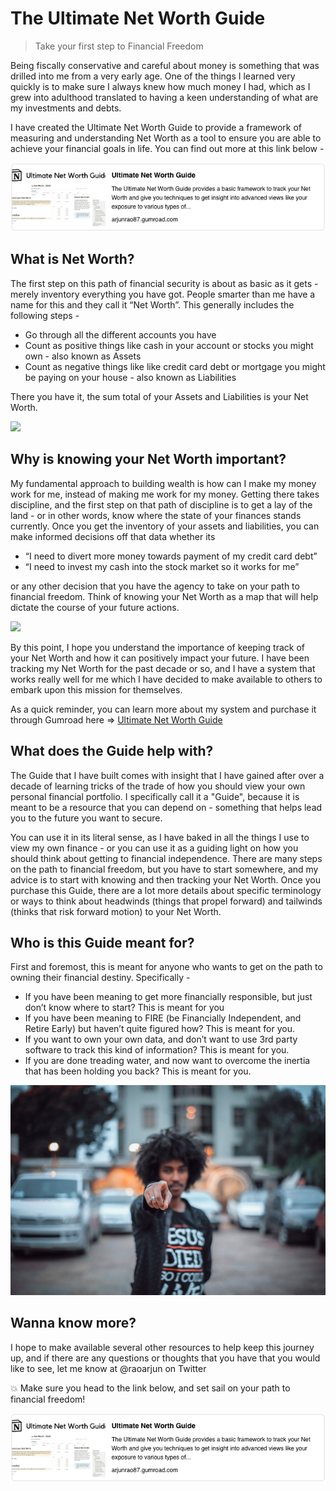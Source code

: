 # The Ultimate Net Worth Guide

> Take your first step to Financial Freedom

Being fiscally conservative and careful about money is something that was drilled into me from a very early age. One of the things I learned very quickly is to make sure I always knew how much money I had, which as I grew into adulthood translated to having a keen understanding of what are my investments and debts.

I have created the Ultimate Net Worth Guide to provide a framework of measuring and understanding Net Worth as a tool to ensure you are able to achieve your financial goals in life. You can find out more at this link below -

[![Ultimate Net Worth Guide](assets/unwg.png)](https://arjunrao87.gumroad.com/l/ultimate-net-worth-guide)

## What is Net Worth?

The first step on this path of financial security is about as basic as it gets - merely inventory everything you have got. People smarter than me have a name for this and they call it “Net Worth”. This generally includes the following steps -

- Go through all the different accounts you have
- Count as positive things like cash in your account or stocks you might own - also known as Assets
- Count as negative things like like credit card debt or mortgage you might be paying on your house - also known as Liabilities

There you have it, the sum total of your Assets and Liabilities is your Net Worth.

![](assets/keyboard.jpeg)

## Why is knowing your Net Worth important?

My fundamental approach to building wealth is how can I make my money work for me, instead of making me work for my money. Getting there takes discipline, and the first step on that path of discipline is to get a lay of the land - or in other words, know where the state of your finances stands currently. Once you get the inventory of your assets and liabilities, you can make informed decisions off that data whether its

- “I need to divert more money towards payment of my credit card debt”
- “I need to invest my cash into the stock market so it works for me”

or any other decision that you have the agency to take on your path to financial freedom. Think of knowing your Net Worth as a map that will help dictate the course of your future actions.

![](assets/road.jpeg)

By this point, I hope you understand the importance of keeping track of your Net Worth and how it can positively impact your future. I have been tracking my Net Worth for the past decade or so, and I have a system that works really well for me which I have decided to make available to others to embark upon this mission for themselves.

As a quick reminder, you can learn more about my system and purchase it through Gumroad here ⇒ [Ultimate Net Worth Guide](https://arjunrao87.gumroad.com/l/ultimate-net-worth-guide)

## What does the Guide help with?

The Guide that I have built comes with insight that I have gained after over a decade of learning tricks of the trade of how you should view your own personal financial portfolio. I specifically call it a "Guide", because it is meant to be a resource that you can depend on - something that helps lead you to the future you want to secure.

You can use it in its literal sense, as I have baked in all the things I use to view my own finance - or you can use it as a guiding light on how you should think about getting to financial independence. There are many steps on the path to financial freedom, but you have to start somewhere, and my advice is to start with knowing and then tracking your Net Worth. Once you purchase this Guide, there are a lot more details about specific terminology or ways to think about headwinds (things that propel forward) and tailwinds (thinks that risk forward motion) to your Net Worth.

## Who is this Guide meant for?

First and foremost, this is meant for anyone who wants to get on the path to owning their financial destiny. Specifically -

- If you have been meaning to get more financially responsible, but just don’t know where to start? This is meant for you
- If you have been meaning to FIRE (be Financially Independent, and Retire Early) but haven’t quite figured how? This is meant for you.
- If you want to own your own data, and don’t want to use 3rd party software to track this kind of information? This is meant for you.
- If you are done treading water, and now want to overcome the inertia that has been holding you back? This is meant for you.

![](assets/you.jpg)

## Wanna know more?

I hope to make available several other resources to help keep this journey up, and if there are any questions or thoughts that you have that you would like to see, let me know at @raoarjun on Twitter

💥 Make sure you head to the link below, and set sail on your path to financial freedom!

[![Ultimate Net Worth Guide](assets/unwg.png)](https://arjunrao87.gumroad.com/l/ultimate-net-worth-guide)
